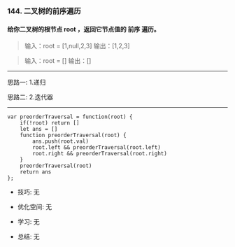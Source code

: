 
### 144. 二叉树的前序遍历

#### 给你二叉树的根节点 root ，返回它节点值的 前序 遍历。
     
> 输入：root = [1,null,2,3]
> 输出：[1,2,3]

> 输入：root = []
> 输出：[]
     
---

思路一:
1.递归

思路二:
2.迭代器

---

```
var preorderTraversal = function(root) {
    if(!root) return []
    let ans = []
    function preorderTraversal(root) {
        ans.push(root.val)
        root.left && preorderTraversal(root.left)
        root.right && preorderTraversal(root.right)
    }
    preorderTraversal(root)
    return ans
};
```

* 技巧: 无 

* 优化空间: 无 

* 学习: 无

* 总结: 无
